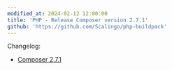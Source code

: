 ```yaml
---
modified_at: 2024-02-12 12:00:00
title: 'PHP - Release Composer version 2.7.1'
github: 'https://github.com/Scalingo/php-buildpack'
---
```


Changelog:

* [Composer 2.7.1](https://github.com/composer/composer/releases/tag/2.7.1)
